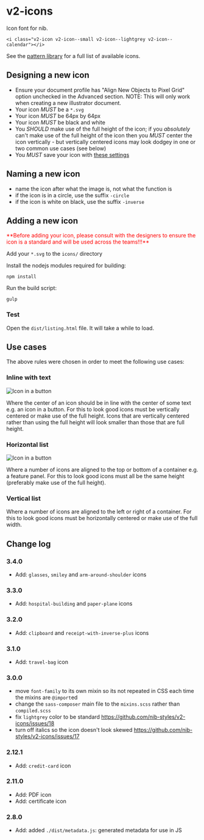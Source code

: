 # v2-icons

Icon font for nib.

    <i class="v2-icon v2-icon--small v2-icon--lightgrey v2-icon--calendar"></i>

See the [pattern library](https://design.nib.com.au/language/master/#/atom/icon) for a full list of available icons.

## Designing a new icon

 - Ensure your document profile has "Align New Objects to Pixel Grid" option unchecked in the Advanced section. NOTE: This will only work when creating a new illustrator document.
 - Your icon *MUST* be a `*.svg`
 - Your icon *MUST* be 64px by 64px
 - Your icon *MUST* be black and white
 - You *SHOULD* make use of the full height of the icon; if you *absolutely* can't make use of the full height of the icon then you *MUST* center the icon vertically - but vertically centered icons may look dodgey in one or two common use cases (see below)
 - You *MUST* save your icon with [these settings](https://www.npmjs.com/package/gulp-iconfont#preparing-svg-s)

## Naming a new icon

 - name the icon after what the image is, not what the function is
 - if the icon is in a circle, use the suffix `-circle`
 - if the icon is white on black, use the suffix `-inverse`

## Adding a new icon

<span style="color:red;">
**Before adding your icon, please consult with the designers to ensure the icon is a standard and will be used across the teams!!!**
</span>

Add your `*.svg` to the `icons/` directory

Install the nodejs modules required for building:

    npm install

Run the build script:

    gulp

### Test

Open the `dist/listing.html` file.  It will take a while to load. 

## Use cases

The above rules were chosen in order to meet the following use cases:

### Inline with text

![Icon in a button](doc/use-case-btn.png?raw=true)

Where the center of an icon should be in line with the center of some text e.g. an icon in a button. For this to look good icons must be vertically centered or make use of the full height. Icons that are vertically centered rather than using the full height will look smaller than those that are full height.

### Horizontal list

![Icon in a button](doc/use-case-horiz-list.png?raw=true)

Where a number of icons are aligned to the top or bottom of a container e.g. a feature panel. For this to look good icons must all be the same height (preferably make use of the full height).

### Vertical list

Where a number of icons are aligned to the left or right of a container. For this to look good icons must be horizontally centered or make use of the full width.

## Change log

### 3.4.0
- Add: `glasses`, `smiley` and `arm-around-shoulder` icons

### 3.3.0
- Add: `hospital-building` and `paper-plane` icons

### 3.2.0
- Add: `clipboard` and `receipt-with-inverse-plus` icons

### 3.1.0
- Add: `travel-bag` icon

### 3.0.0

- move `font-family` to its own mixin so its not repeated in CSS each time the mixins are `@import`ed
- change the `sass-composer` main file to the `mixins.scss` rather than `compiled.scss`
- fix `lightgrey` color to be standard https://github.com/nib-styles/v2-icons/issues/18
- turn off italics so the icon doesn't look skewed https://github.com/nib-styles/v2-icons/issues/17

### 2.12.1

- Add: `credit-card` icon

### 2.11.0

- Add: PDF icon
- Add: certificate icon

### 2.8.0

- Add: added `./dist/metadata.js`: generated metadata for use in JS
